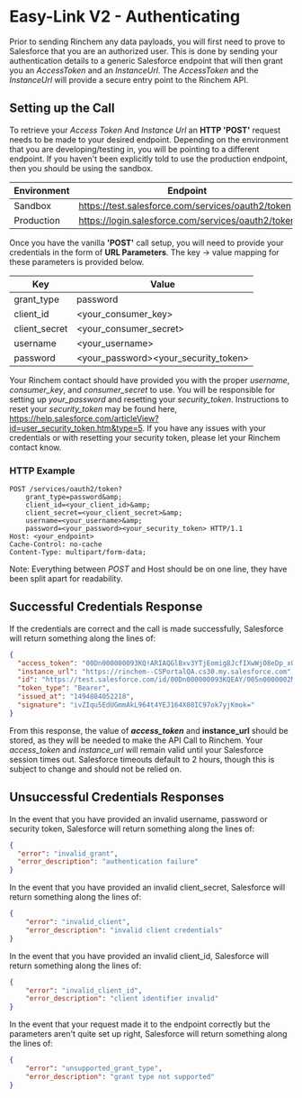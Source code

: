 # Easy-Link V2 - Authenticating

Prior to sending Rinchem any data payloads, you will first need to prove to Salesforce that you are an authorized user. This is done by sending your authentication details to a generic Salesforce endpoint that will then grant you an *AccessToken* and an *InstanceUrl*. The *AccessToken* and the *InstanceUrl* will provide a secure entry point to the Rinchem API.

## Setting up the Call

To retrieve your *Access Token* And *Instance Url* an **HTTP 'POST'** request needs to be made to your desired endpoint. Depending on the environment that you are developing/testing in, you will be pointing to a different endpoint. If you haven't been explicitly told to use the production endpoint, then you should be using the sandbox. 

| Environment | Endpoint                                           |
| ----------- | -------------------------------------------------- |
| Sandbox     | https://test.salesforce.com/services/oauth2/token  |
| Production  | https://login.salesforce.com/services/oauth2/token |

Once you have the vanilla **'POST'** call setup, you will need to provide your credentials in the form of **URL Parameters**. The key -> value mapping for these parameters is provided below. 

| Key           | Value                                |
| ------------- | ------------------------------------ |
| grant_type    | password                             |
| client_id     | <your_consumer_key>                  |
| client_secret | <your_consumer_secret>               |
| username      | <your_username>                      |
| password      | <your_password><your_security_token> |

Your Rinchem contact should have provided you with the proper *username*, *consumer_key*, and *consumer_secret* to use. You will be responsible for setting up *your_password* and resetting your *security_token*. Instructions to reset your *security_token* may be found here, https://help.salesforce.com/articleView?id=user_security_token.htm&type=5. If you have any issues with your credentials or with resetting your security token, please let your Rinchem contact know.

### HTTP Example

```
POST /services/oauth2/token?
	grant_type=password&amp;
	client_id=<your_client_id>&amp;
	client_secret=<your_client_secret>&amp;
	username=<your_username>&amp;
	password=<your_password><your_security_token> HTTP/1.1
Host: <your_endpoint>
Cache-Control: no-cache
Content-Type: multipart/form-data;
```

Note: Everything between *POST* and Host should be on one line, they have been split apart for readability.

## Successful Credentials Response

If the credentials are correct and the call is made successfully, Salesforce will return something along the lines of:

```json
{
  "access_token": "00Dn000000093KQ!ARIAQGlBxv3YTjEomig8JcfIXwWjO8eDp_xQDo8trckJK33b.o85iU8bktoPMLfe6gby_o.7bkXoUESjn3qVswvmlzBJD4ek",
  "instance_url": "https://rinchem--CSPortalQA.cs30.my.salesforce.com",
  "id": "https://test.salesforce.com/id/00Dn000000093KQEAY/005n0000002M68dAAC",
  "token_type": "Bearer",
  "issued_at": "1494884052218",
  "signature": "ivZIqu5EdUGmmAkL964t4YEJ164X08IC97ok7yjKmok="
}
```
From this response, the value of ***access_token*** and **instance_url** should be stored, as they will be needed to make the API Call to Rinchem. 
Your *access_token* and *instance_url* will remain valid until your Salesforce session times out. Salesforce timeouts default to 2 hours, though this is subject to change and should not be relied on.

## Unsuccessful Credentials Responses

In the event that you have provided an invalid username, password or security token, Salesforce will return something along the lines of:
```json
{
  "error": "invalid_grant",
  "error_description": "authentication failure"
}
```

In the event that you have provided an invalid client_secret, Salesforce will return something along the lines of:

```json
{
    "error": "invalid_client",
    "error_description": "invalid client credentials"
}
```

In the event that you have provided an invalid client_id, Salesforce will return something along the lines of:

```json
{
    "error": "invalid_client_id",
    "error_description": "client identifier invalid"
}
```

In the event that your request made it to the endpoint correctly but the parameters aren't quite set up right, Salesforce will return something along the lines of: 

```json
{
    "error": "unsupported_grant_type",
    "error_description": "grant type not supported"
}
```

